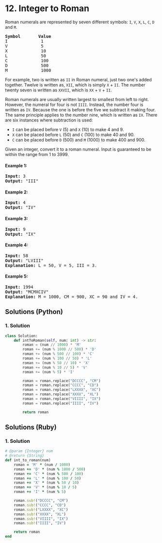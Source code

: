 # 12. Integer to Roman
Roman numerals are represented by seven different symbols: ```I```, ```V```, ```X```, ```L```, ```C```, ```D``` and ```M```.

<pre>
<strong>Symbol</strong>       <strong>Value</strong>
I             1
V             5
X             10
L             50
C             100
D             500
M             1000
</pre>

For example, two is written as ```II``` in Roman numeral, just two one's added together. Twelve is written as, ```XII```, which is simply ```X``` + ```II```. The number twenty seven is written as ```XXVII```, which is ```XX``` + ```V``` + ```II```.

Roman numerals are usually written largest to smallest from left to right. However, the numeral for four is not ```IIII```. Instead, the number four is written as ```IV```. Because the one is before the five we subtract it making four. The same principle applies to the number nine, which is written as ```IX```. There are six instances where subtraction is used:
* ```I``` can be placed before ```V``` (5) and ```X``` (10) to make 4 and 9.
* ```X``` can be placed before ```L``` (50) and ```C``` (100) to make 40 and 90.
* ```C``` can be placed before ```D``` (500) and ```M``` (1000) to make 400 and 900.

Given an integer, convert it to a roman numeral. Input is guaranteed to be within the range from 1 to 3999.

#### Example 1:
<pre>
<strong>Input:</strong> 3
<strong>Output:</strong> "III"
</pre>

#### Example 2:
<pre>
<strong>Input:</strong> 4
<strong>Output:</strong> "IV"
</pre>

#### Example 3:
<pre>
<strong>Input:</strong> 9
<strong>Output:</strong> "IX"
</pre>

#### Example 4:
<pre>
<strong>Input:</strong> 58
<strong>Output:</strong> "LVIII"
<strong>Explanation:</strong> L = 50, V = 5, III = 3.
</pre>

#### Example 5:
<pre>
<strong>Input:</strong> 1994
<strong>Output:</strong> "MCMXCIV"
<strong>Explanation:</strong> M = 1000, CM = 900, XC = 90 and IV = 4.
</pre>

## Solutions (Python)

### 1. Solution
```Python
class Solution:
    def intToRoman(self, num: int) -> str:
        roman = (num // 1000) * 'M'
        roman += (num % 1000 // 500) * 'D'
        roman += (num % 500 // 100) * 'C'
        roman += (num % 100 // 50) * 'L'
        roman += (num % 50 // 10) * 'X'
        roman += (num % 10 // 5) * 'V'
        roman += (num % 5) * 'I'

        roman = roman.replace("DCCCC", "CM")
        roman = roman.replace("CCCC", "CD")
        roman = roman.replace("LXXXX", "XC")
        roman = roman.replace("XXXX", "XL")
        roman = roman.replace("VIIII", "IX")
        roman = roman.replace("IIII", "IV")

        return roman
```

## Solutions (Ruby)

### 1. Solution
```Ruby
# @param {Integer} num
# @return {String}
def int_to_roman(num)
    roman = 'M' * (num / 1000)
    roman += 'D' * (num % 1000 / 500)
    roman += 'C' * (num % 500 / 100)
    roman += 'L' * (num % 100 / 50)
    roman += 'X' * (num % 50 / 10)
    roman += 'V' * (num % 10 / 5)
    roman += 'I' * (num % 5)

    roman.sub!("DCCCC", "CM")
    roman.sub!("CCCC", "CD")
    roman.sub!("LXXXX", "XC")
    roman.sub!("XXXX", "XL")
    roman.sub!("VIIII", "IX")
    roman.sub!("IIII", "IV")

    return roman
end
```
